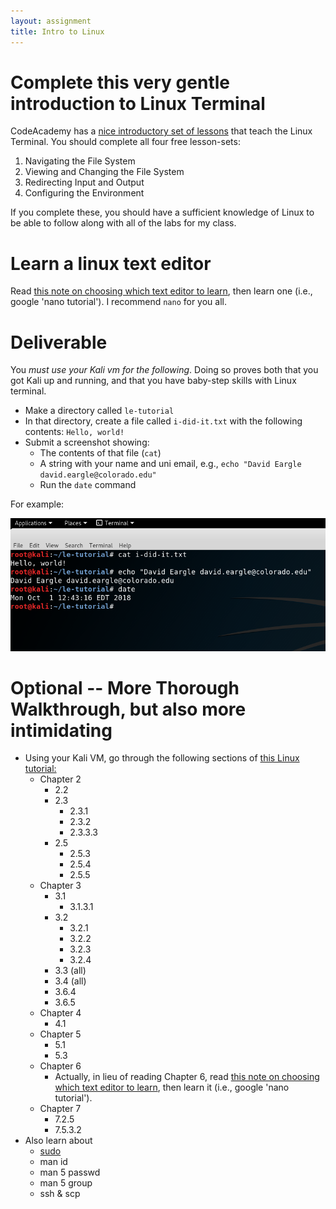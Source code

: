 ```yaml
---
layout: assignment
title: Intro to Linux
---
```


# Complete this very gentle introduction to Linux Terminal

CodeAcademy has a [nice introductory set of lessons](https://www.codecademy.com/learn/learn-the-command-line) that teach the Linux Terminal. You should complete all four free lesson-sets:

1. Navigating the File System
2. Viewing and Changing the File System
3. Redirecting Input and Output
4. Configuring the Environment

If you complete these, you should have a sufficient knowledge of Linux to be able to follow
along with all of the labs for my class.



# Learn a linux text editor

Read [this note on choosing which text editor to learn](/security-assignments/note-on-editors), then learn one (i.e., google 'nano tutorial'). I recommend `nano` for you all.


# Deliverable

You _must use your Kali vm for the following_. Doing so proves both that you got Kali up and running, and that you have baby-step skills with Linux terminal.

* Make a directory called `le-tutorial`
* In that directory, create a file called `i-did-it.txt` with the following contents: `Hello, world!`
* Submit a screenshot showing:
    * The contents of that file (`cat`)
    * A string with your name and uni email, e.g., `echo "David Eargle david.eargle@colorado.edu"`
    * Run the `date` command
    
For example:

![img](/security-assignments/intro-linux-lab.png)




# Optional -- More Thorough Walkthrough, but also more intimidating

- Using your Kali VM, go through the following sections of <a href='http://www.tldp.org/LDP/intro-linux/intro-linux.pdf'>this Linux tutorial:</a>
	- Chapter 2
		- 2.2
		- 2.3
			- 2.3.1
			- 2.3.2
			- 2.3.3.3
		- 2.5
			- 2.5.3
			- 2.5.4
			- 2.5.5
	- Chapter 3
		- 3.1
			- 3.1.3.1
		- 3.2
			- 3.2.1
			- 3.2.2
			- 3.2.3
			- 3.2.4
		- 3.3 (all)
		- 3.4 (all)
		- 3.6.4
		- 3.6.5
	- Chapter 4
		- 4.1
	- Chapter 5
		- 5.1
		- 5.3
	- Chapter 6
		- Actually, in lieu of reading Chapter 6, read [this note on choosing which text editor to learn](/security-assignments/note-on-editors), then learn it (i.e., google 'nano tutorial').
	- Chapter 7
		- 7.2.5
		- 7.5.3.2
- Also learn about 
	- <a href='https://www.linux.com/learn/linux-101-introduction-sudo'>sudo</a>
	- man id
	- man 5 passwd
	- man 5 group
	- ssh & scp
    
    
